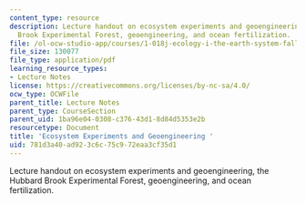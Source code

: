 ```yaml
---
content_type: resource
description: Lecture handout on ecosystem experiments and geoengineering, the Hubbard
  Brook Experimental Forest, geoengineering, and ocean fertilization.
file: /ol-ocw-studio-app/courses/1-018j-ecology-i-the-earth-system-fall-2009/781d3a40ad923c6c75c972eaa3cf35d1_MIT1_018JF09_Lec11.pdf
file_size: 130077
file_type: application/pdf
learning_resource_types:
- Lecture Notes
license: https://creativecommons.org/licenses/by-nc-sa/4.0/
ocw_type: OCWFile
parent_title: Lecture Notes
parent_type: CourseSection
parent_uid: 1ba96e04-0308-c376-43d1-8d84d5353e2b
resourcetype: Document
title: 'Ecosystem Experiments and Geoengineering '
uid: 781d3a40-ad92-3c6c-75c9-72eaa3cf35d1
---
```

Lecture handout on ecosystem experiments and geoengineering, the Hubbard Brook Experimental Forest, geoengineering, and ocean fertilization.